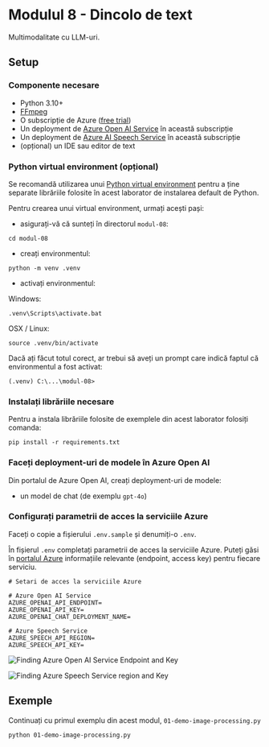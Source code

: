 # Modulul 8 - Dincolo de text

Multimodalitate cu LLM-uri.

## Setup

### Componente necesare

- Python 3.10+
- [FFmpeg](https://ffmpeg.org/download.html)
- O subscripție de Azure ([free trial](https://azure.microsoft.com/en-in/pricing/offers/ms-azr-0044p))
- Un deployment de [Azure Open AI Service](https://learn.microsoft.com/en-us/azure/ai-services/openai/how-to/create-resource?pivots=web-portal) în această subscripție
- Un deployment de [Azure AI Speech Service](https://azure.microsoft.com/en-us/products/ai-services/ai-speech) în această subscripție
- (opțional) un IDE sau editor de text

### Python virtual environment (opțional)

Se recomandă utilizarea unui [Python virtual environment](https://docs.python.org/3/library/venv.html) pentru a ține separate librăriile folosite în acest laborator de instalarea default de Python.

Pentru crearea unui virtual environment, urmați acești pași:

- asigurați-vă că sunteți în directorul `modul-08`:

```
cd modul-08
```

- creați environmentul:

```
python -m venv .venv
```

- activați environmentul:

Windows:
```
.venv\Scripts\activate.bat
```

OSX / Linux:
```
source .venv/bin/activate
```

Dacă ați făcut totul corect, ar trebui să aveți un prompt care indică faptul că environmentul a fost activat:

```
(.venv) C:\...\modul-08>
```

### Instalați librăriile necesare

Pentru a instala librăriile folosite de exemplele din acest laborator folosiți comanda:

```
pip install -r requirements.txt
```

### Faceți deployment-uri de modele în Azure Open AI
Din portalul de Azure Open AI, creați deployment-uri de modele:
- un model de chat (de exemplu `gpt-4o`)

### Configurați parametrii de acces la serviciile Azure

Faceți o copie a fișierului `.env.sample` și denumiți-o `.env`.

În fișierul `.env` completați parametrii de acces la serviciile Azure. Puteți găsi în [portalul Azure](https://portal.azure.com/) informațiile relevante (endpoint, access key) pentru fiecare serviciu.

```
# Setari de acces la serviciile Azure

# Azure Open AI Service
AZURE_OPENAI_API_ENDPOINT=
AZURE_OPENAI_API_KEY=
AZURE_OPENAI_CHAT_DEPLOYMENT_NAME=

# Azure Speech Service
AZURE_SPEECH_API_REGION=
AZURE_SPEECH_API_KEY=
```

![Finding Azure Open AI Service Endpoint and Key](https://user-images.githubusercontent.com/26411726/225185239-6d1f3058-531c-4c7e-9496-8c2956d23f5d.png)

![Finding Azure Speech Service region and Key](https://itnextspeechst.z13.web.core.windows.net/img/speech-keys.png)

## Exemple

Continuați cu primul exemplu din acest modul, `01-demo-image-processing.py`

```
python 01-demo-image-processing.py
```